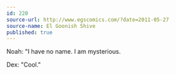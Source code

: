 ```yaml
---
id: 220
source-url: http://www.egscomics.com/?date=2011-05-27
source-name: El Goonish Shive
published: true
---
```


<p>Noah: "I have no name. I am mysterious.</p>

<p>Dex: "Cool."</p>


